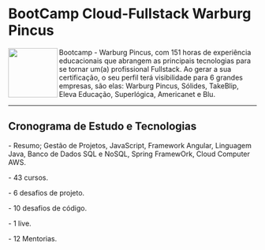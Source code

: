 <div>
<h1>BootCamp Cloud-Fullstack Warburg Pincus</h1><img src="InsígniaCloudFullStack.png" width="100px" align="left">
<p align="left">
Bootcamp - Warburg Pincus, com 151 horas de experiência educacionais que abrangem as principais tecnologias para se tornar um(a) profissional Fullstack. Ao gerar a sua certificação, o seu perfil terá visibilidade para 6 grandes empresas, são elas: Warburg Pincus, Sólides, TakeBlip, Eleva Educação, Superlógica, Americanet e Blu.</p>
<hr>
<div align="left">
<h2>Cronograma de Estudo e Tecnologias</h2>
<p>- Resumo; Gestão de Projetos, JavaScript, Framework Angular, Linguagem Java, Banco de Dados SQL e NoSQL, Spring FramewOrk, Cloud Computer AWS.</p>
<p>- 43 cursos.</p>
<p>- 6 desafios de projeto.</p>
<p>- 10 desafios de código.</p>
<p>- 1 live.</p>
<p>- 12 Mentorias.</p>
</div>
</div>
